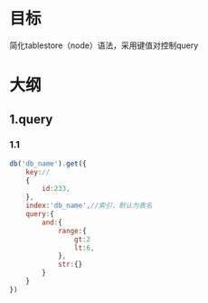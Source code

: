 # 目标
简化tablestore（node）语法，采用键值对控制query
# 大纲
## 1.query
### 1.1 
```js
db('db_name').get({
	key://
	{
		id:233,
	},
	index:'db_name',//索引，默认为表名
	query:{
		and:{
			range:{
				gt:2
				lt:6,
			},
			str:{}
		}
	}
})